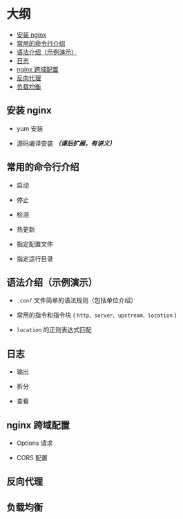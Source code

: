 # 大纲

<!-- @import "[TOC]" {cmd="toc" depthFrom=1 depthTo=6 orderedList=false} -->

<!-- code_chunk_output -->

- [安装 nginx](#安装-nginx)
- [常用的命令行介绍](#常用的命令行介绍)
- [语法介绍（示例演示）](#语法介绍示例演示)
- [日志](#日志)
- [nginx 跨域配置](#nginx-跨域配置)
- [反向代理](#反向代理)
- [负载均衡](#负载均衡)

<!-- /code_chunk_output -->

## 安装 nginx

- yum 安装

- 源码编译安装 **_（课后扩展，有讲义）_**

## 常用的命令行介绍

- 启动

- 停止

- 检测

- 热更新

- 指定配置文件

- 指定运行目录

## 语法介绍（示例演示）

- `.conf` 文件简单的语法规则（包括单位介绍）

- 常用的指令和指令块 ( `http、server、upstream、location` )

- `location` 的正则表达式匹配

## 日志

- 输出

- 拆分

- 查看

## nginx 跨域配置

- Options 请求

- CORS 配置

## 反向代理

## 负载均衡

